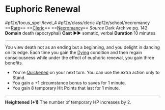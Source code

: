 # Euphoric Renewal
#pf2e/focus_spell/level_4 #pf2e/class/cleric #pf2e/school/necromancy 
==[Rare](../../../../../TTRPGShare-Pathfinder-2E-Vault/rules/traits/rare.md)== ==[Cleric](../../../../../TTRPGShare-Pathfinder-2E-Vault/rules/traits/cleric.md)== ==[Necromancy](../../../../../TTRPGShare-Pathfinder-2E-Vault/rules/traits/necromancy.md)==
*Source* Dark Archive pg. 142
**Domain** death (apocryphal)
**Cast** ►► somatic, verbal
**Duration** 10 minutes

---
You view death not as an ending but a beginning, and you delight in dancing on its edge. Each time you gain the [Dying](../../../Conditions/Dying.md) condition and then regain consciousness while under the effect of euphoric renewal, you gain three benefits.
- You're [Quickened](../../../Conditions/Quickened.md) on your next turn. You can use the extra action only to Stand.
- You gain a +1 circumstance bonus to saves for 1 minute.
- You gain 8 temporary Hit Points that last for 1 minute.

<hr>

**Heightened (+1)** The number of temporary HP increases by 2.
